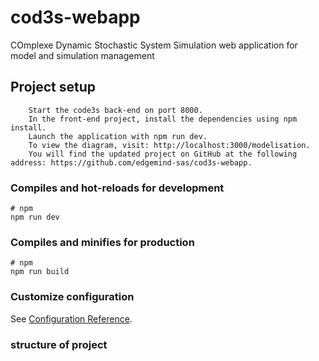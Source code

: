 # cod3s-webapp

COmplexe Dynamic Stochastic System Simulation web application for model and simulation management

## Project setup

```
    Start the code3s back-end on port 8000.
    In the front-end project, install the dependencies using npm install.
    Launch the application with npm run dev.
    To view the diagram, visit: http://localhost:3000/modelisation.
    You will find the updated project on GitHub at the following address: https://github.com/edgemind-sas/cod3s-webapp.
```

### Compiles and hot-reloads for development

```
# npm
npm run dev
```

### Compiles and minifies for production

```
# npm
npm run build
```

### Customize configuration

See [Configuration Reference](https://vitejs.dev/config/).

### structure of project
